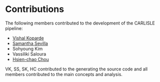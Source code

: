 # Contributions
The following members contributed to the development of the CARLISLE pipeline:

- [Vishal Koparde](https://github.com/kopardev)
- [Samantha Sevilla](https://github.com/slsevilla)
- Sohyoung Kim
- Vassiliki Saloura
- [Hsien-chao Chou](https://github.com/hsienchao)

VK, SS, SK, HC contributed to the generating the source code and all members contributed to the main concepts and analysis.